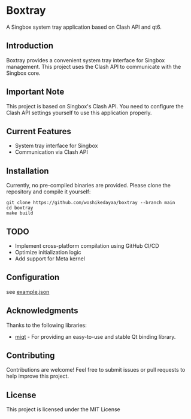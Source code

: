 # Boxtray
A Singbox system tray application based on Clash API and qt6.
## Introduction
Boxtray provides a convenient system tray interface for Singbox management. This project uses the Clash API to communicate with the Singbox core.
## Important Note
This project is based on Singbox's Clash API. You need to configure the Clash API settings yourself to use this application properly.
## Current Features
- System tray interface for Singbox
- Communication via Clash API
## Installation
Currently, no pre-compiled binaries are provided. Please clone the repository and compile it yourself:
```shell
git clone https://github.com/woshikedayaa/boxtray --branch main
cd boxtray
make build
```
## TODO

- Implement cross-platform compilation using GitHub CI/CD
- Optimize initialization logic
- Add support for Meta kernel

## Configuration

see [example.json](example.json)

## Acknowledgments
Thanks to the following libraries:

- [miqt](https://github.com/mappu/miqt) - For providing an easy-to-use and stable Qt binding library.

## Contributing

Contributions are welcome! Feel free to submit issues or pull requests to help improve this project.

## License

This project is licensed under the MIT License